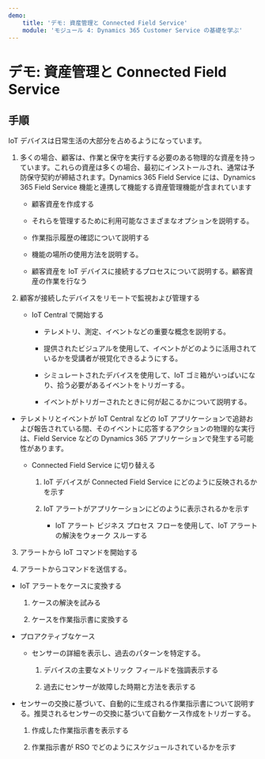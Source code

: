 ```yaml
---
demo:
    title: 'デモ: 資産管理と Connected Field Service'
    module: 'モジュール 4: Dynamics 365 Customer Service の基礎を学ぶ'
---
```


# デモ: 資産管理と Connected Field Service

## 手順

IoT デバイスは日常生活の大部分を占めるようになっています。 

1. 多くの場合、顧客は、作業と保守を実行する必要のある物理的な資産を持っています。これらの資産は多くの場合、最初にインストールされ、通常は予防保守契約が締結されます。Dynamics 365 Field Service には、Dynamics 365 Field Service 機能と連携して機能する資産管理機能が含まれています 

	- 顧客資産を作成する

	- それらを管理するために利用可能なさまざまなオプションを説明する。 

	- 作業指示履歴の確認について説明する

	- 機能の場所の使用方法を説明する。 

	- 顧客資産を IoT デバイスに接続するプロセスについて説明する。顧客資産の作業を行なう

 

2. 顧客が接続したデバイスをリモートで監視および管理する

	- IoT Central で開始する

		- テレメトリ、測定、イベントなどの重要な概念を説明する。 

		- 提供されたビジュアルを使用して、イベントがどのように活用されているかを受講者が視覚化できるようにする。 

		- シミュレートされたデバイスを使用して、IoT ゴミ箱がいっぱいになり、拾う必要があるイベントをトリガーする。 

		- イベントがトリガーされたときに何が起こるかについて説明する。 

- テレメトリとイベントが IoT Central などの IoT アプリケーションで追跡および報告されている間、そのイベントに応答するアクションの物理的な実行は、Field Service などの Dynamics 365 アプリケーションで発生する可能性があります。 

	- Connected Field Service に切り替える

		1. IoT デバイスが Connected Field Service にどのように反映されるかを示す

		2. IoT アラートがアプリケーションにどのように表示されるかを示す

			- IoT アラート ビジネス プロセス フローを使用して、IoT アラートの解決をウォーク スルーする

3. アラートから IoT コマンドを開始する

4. アラートからコマンドを送信する。 

- IoT アラートをケースに変換する

	1. ケースの解決を試みる

	2. ケースを作業指示書に変換する

- プロアクティブなケース

	- センサーの詳細を表示し、過去のパターンを特定する。 

		1. デバイスの主要なメトリック フィールドを強調表示する

		2. 過去にセンサーが故障した時期と方法を表示する 

- センサーの交換に基づいて、自動的に生成される作業指示書について説明する。推奨されるセンサーの交換に基づいて自動ケース作成をトリガーする。 

	1. 作成した作業指示書を表示する 

	2. 作業指示書が RSO でどのようにスケジュールされているかを示す
